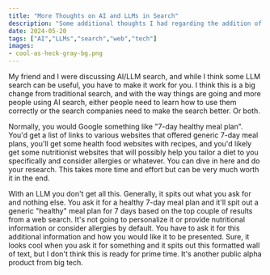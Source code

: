 ```yaml
---
title: "More Thoughts on AI and LLMs in Search"
description: "Some additional thoughts I had regarding the addition of AI and LLMs into web search."
date: 2024-05-20
tags: ["AI","LLMs","search","web","tech"]
images:
- cool-as-heck-gray-bg.png
---
```

My friend and I were discussing AI/LLM search, and while I think some LLM search can be useful, you have to make it work for you. I think this is a big change from traditional search, and with the way things are going and more people using AI search, either people need to learn how to use them correctly or the search companies need to make the search better. Or both.

Normally, you would Google something like "7-day healthy meal plan". You'd get a list of links to various websites that offered generic 7-day meal plans, you'll get some health food websites with recipes, and you'd likely get some nutritionist websites that will possibly help you tailor a diet to you specifically and consider allergies or whatever. You can dive in here and do your research. This takes more time and effort but can be very much worth it in the end.

With an LLM you don't get all this. Generally, it spits out what you ask for and nothing else. You ask it for a healthy 7-day meal plan and it'll spit out a generic "healthy" meal plan for 7 days based on the top couple of results from a web search. It's not going to personalize it or provide nutritional information or consider allergies by default. You have to ask it for this additional information and how you would like it to be presented. Sure, it looks cool when you ask it for something and it spits out this formatted wall of text, but I don't think this is ready for prime time. It's another public alpha product from big tech.
